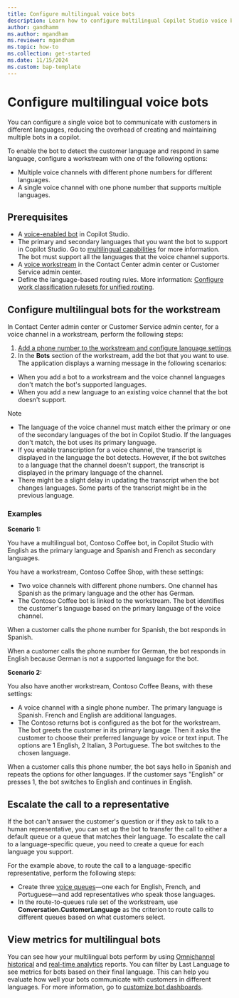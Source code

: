 ```yaml
---
title: Configure multilingual voice bots
description: Learn how to configure multilingual Copilot Studio voice bots
author: gandhamm
ms.author: mgandham 
ms.reviewer: mgandham
ms.topic: how-to 
ms.collection: get-started 
ms.date: 11/15/2024
ms.custom: bap-template 
---
```



# Configure multilingual voice bots

You can configure a single voice bot to communicate with customers in different languages, reducing the overhead of creating and maintaining multiple bots in a copilot.

To enable the bot to detect the customer language and respond in same language, configure a workstream with one of the following options:

- Multiple voice channels with different phone numbers for different languages.
- A single voice channel with one phone number that supports multiple languages.

## Prerequisites

- A [voice-enabled bot](/microsoft-copilot-studio/voice-build-from-template) in Copilot Studio.
- The primary and secondary languages that you want the bot to support in Copilot Studio. Go to [multilingual capabilities](/microsoft-copilot-studio/multilingual) for more information. The bot must support all the languages that the voice channel supports.
- A [voice workstream](/dynamics365/customer-service/administer/voice-channel-inbound-calling#set-up-a-voice-workstream?context=/dynamics365/contact-center/context/administer-context) in the Contact Center admin center or Customer Service admin center.
- Define the language-based routing rules. More information: [Configure work classification rulesets for unified routing](/dynamics365/customer-service/administer/configure-work-classification?context=/dynamics365/contact-center/context/administer-context).

## Configure multilingual bots for the workstream

In Contact Center admin center or Customer Service admin center, for a voice channel in a  workstream, perform the following steps:

1. [Add a phone number to the workstream and configure language settings](/dynamics365/customer-service/administer/voice-channel-inbound-calling#add-a-phone-number-to-the-workstream-and-configure-language-settings?context=/dynamics365/contact-center/context/administer-context)
1. In the **Bots** section of the workstream, add the bot that you want to use. The application displays a warning message in the following scenarios:

- When you add a bot to a workstream and the voice channel languages don't match the bot's supported languages.
- When you add a new language to an existing voice channel that the bot doesn't support.

> [!NOTE]
> - The language of the voice channel must match either the primary or one of the secondary languages of the bot in Copilot Studio. If the languages don't match, the bot uses its primary language.
> - If you enable transcription for a voice channel, the transcript is displayed in the language the bot detects. However, if the bot switches to a language that the channel doesn't support, the transcript is displayed in the primary language of the channel.
> - There might be a slight delay in updating the transcript when the bot changes languages. Some parts of the transcript might be in the previous language.

### Examples

**Scenario 1:** 

You have a multilingual bot, Contoso Coffee bot, in Copilot Studio with English as the primary language and Spanish and French as secondary languages.

You have a workstream, Contoso Coffee Shop, with these settings:
 - Two voice channels with different phone numbers. One channel has Spanish as the primary language and the other has German.
 - The Contoso Coffee bot is linked to the workstream. The bot identifies the customer's language based on the primary language of the voice channel.

When a customer calls the phone number for Spanish, the bot responds in Spanish.

When a customer calls the phone number for German, the bot responds in English because German is not a supported language for the bot. 

**Scenario 2:**

You also have another workstream, Contoso Coffee Beans, with these settings:
 - A voice channel with a single phone number. The primary language is Spanish. French and English are additional languages.
 - The Contoso returns bot is configured as the bot for the workstream. The bot greets the customer in its primary language. Then it asks the customer to choose their preferred language by voice or text input. The options are 1 English, 2 Italian, 3 Portuguese. The bot switches to the chosen language.

When a customer calls this phone number, the bot says hello in Spanish and repeats the options for other languages. If the customer says "English" or presses 1, the bot switches to English and continues in English.

## Escalate the call to a representative

If the bot can't answer the customer's question or if they ask to talk to a human representative, you can set up the bot to transfer the call to either a default queue or a queue that matches their language. To escalate the call to a language-specific queue, you need to create a queue for each language you support.

For the example above, to route the call to a language-specific representative, perform the following steps:

- Create three [voice queues](/dynamics365/customer-service/administer/queues-omnichannel?context=/dynamics365/contact-center/context/administer-context)—one each for English, French, and Portuguese—and add representatives who speak those languages.
- In the route-to-queues rule set of the workstream, use **Conversation.CustomerLanguage** as the criterion to route calls to different queues based on what customers select.

## View metrics for multilingual bots

You can see how your multilingual bots perform by using [Omnichannel historical](/dynamics365/customer-service/use/oc-bot-dashboard?context=/dynamics365/contact-center/context/use-context) and [real-time analytics](../use/agent-realtime-dashboard.md) reports. You can filter by Last Language to see metrics for bots based on their final language. This can help you evaluate how well your bots communicate with customers in different languages. For more information, go to [customize bot dashboards](../use/customize-agent-dashboard.md).